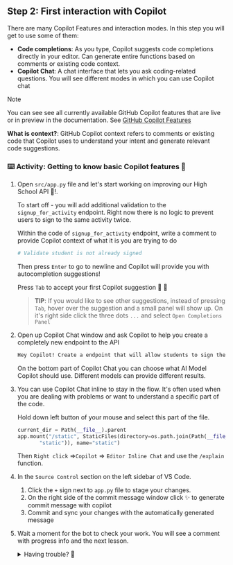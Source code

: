 ## Step 2: First interaction with Copilot

There are many Copilot Features and interaction modes. In this step you will get to use some of them:

- **Code completions**: As you type, Copilot suggests code completions directly in your editor. Can generate entire functions based on comments or existing code context.
- **Copilot Chat**: A chat interface that lets you ask coding-related questions. You will see different modes in which you can use Copilot chat

> [!NOTE]
> You can see see all currently available GitHub Copilot features that are live or in preview in the documentation. See [GitHub Copilot Features](https://docs.github.com/en/copilot/about-github-copilot/github-copilot-features)

**What is context?**: GitHub Copilot context refers to comments or existing code that Copilot uses to understand your intent and generate relevant code suggestions.

### :keyboard: Activity: Getting to know basic Copilot features :robot:

1. Open `src/app.py` file and let's start working on improving our High School API :robot:!.

   To start off - you will add additional validation to the `signup_for_activity` endpoint. Right now there is no logic to prevent users to sign to the same activity twice.

   Within the code of `signup_for_activity` endpoint, write a comment to provide Copilot context of what it is you are trying to do

   ```python
   # Validate student is not already signed
   ```

   Then press `Enter` to go to newline and Copilot will provide you with autocompletion suggestions!

   Press `Tab` to accept your first Copilot suggestion :tada: :robot:

   > **TIP**: If you would like to see other suggestions, instead of pressing `Tab`, hover over the suggestion and a small panel will show up. On it's right side click the three dots `...` and select `Open Completions Panel`


1. Open up Copilot Chat window and ask Copilot to help you create a completely new endpoint to the API

   ```txt
   Hey Copilot! Create a endpoint that will allow students to sign themselves out from an activity
   ```

   On the bottom part of Copilot Chat you can choose what AI Model Copilot should use. Different models can provide different results.

1. You can use Copilot Chat inline to stay in the flow. It's often used when you are dealing with problems or want to understand a specific part of the code.

   Hold down left button of your mouse and select this part of the file.

   ```python
   current_dir = Path(__file__).parent
   app.mount("/static", StaticFiles(directory=os.path.join(Path(__file__).parent,
          "static")), name="static")
   ```

   Then `Right click` =>`Copilot` => `Editor Inline Chat` and use the `/explain` function.

1. In the `Source Control` section on the left sidebar of VS Code.
   1. Click the `+` sign next to  `app.py` file to stage your changes.
   1. On the right side of the commit message window click :sparkles: to generate commit message with copilot
   1. Commit and sync your changes with the automatically generated message

1. Wait a moment for the bot to check your work. You will see a comment with progress info and the next lesson.

   <details>
   <summary>Having trouble? 🤷</summary><br/>

   If you don't get feedback, here are some things to check:

   - Make sure your pushed the `src/app.py` file changes to the branch `accelerate-with-copilot`.

   </details>
